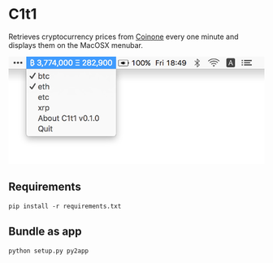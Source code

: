 # C1t1

Retrieves cryptocurrency prices from [Coinone](http://coinone.co.kr) every one minute and displays them on the MacOSX menubar.

![](c1t1.png)

## Requirements

    pip install -r requirements.txt

## Bundle as app

    python setup.py py2app
